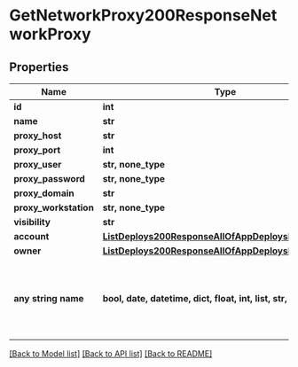 # GetNetworkProxy200ResponseNetworkProxy


## Properties
Name | Type | Description | Notes
------------ | ------------- | ------------- | -------------
**id** | **int** |  | [optional] 
**name** | **str** |  | [optional] 
**proxy_host** | **str** |  | [optional] 
**proxy_port** | **int** |  | [optional] 
**proxy_user** | **str, none_type** |  | [optional] 
**proxy_password** | **str, none_type** |  | [optional] 
**proxy_domain** | **str** |  | [optional] 
**proxy_workstation** | **str, none_type** |  | [optional] 
**visibility** | **str** |  | [optional] 
**account** | [**ListDeploys200ResponseAllOfAppDeploysInnerInstance**](ListDeploys200ResponseAllOfAppDeploysInnerInstance.md) |  | [optional] 
**owner** | [**ListDeploys200ResponseAllOfAppDeploysInnerInstance**](ListDeploys200ResponseAllOfAppDeploysInnerInstance.md) |  | [optional] 
**any string name** | **bool, date, datetime, dict, float, int, list, str, none_type** | any string name can be used but the value must be the correct type | [optional]

[[Back to Model list]](../README.md#documentation-for-models) [[Back to API list]](../README.md#documentation-for-api-endpoints) [[Back to README]](../README.md)


